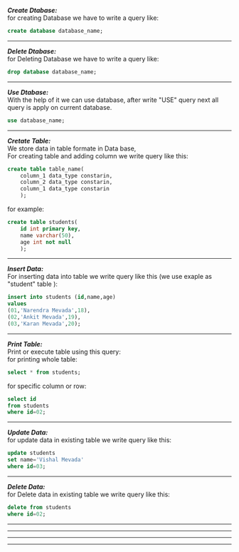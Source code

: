 ***Create Dtabase:***<br>
for creating Database we have to write a query like:<br>
```sql
create database database_name;
```
---
***Delete Dtabase:***<br>
for Deleting Database we have to write a query like:<br>
```sql
drop database database_name;
```
---
***Use Dtabase:***<br>
With the help of it we can use database, after write "USE" query next all query is apply on current database.<br>
```sql
use database_name;
```
---

***Cretate Table:***<br>
We store data in table formate in Data base,<br>
For creating table and adding column we write query like this:<br>
```sql
create table table_name(
    column_1 data_type constarin,
    column_2 data_type constarin,
    column_1 data_type constarin
    );
```
for example:
```sql
create table students(
    id int primary key,
    name varchar(50),
    age int not null
    );
```
---
***Insert Data:***<br>
For inserting data into table we write query like this (we use exaple as "student" table ):<br>
```sql
insert into students (id,name,age)
values
(01,'Narendra Mevada',18),
(02,'Ankit Mevada',19),
(03,'Karan Mevada',20);

```
---
***Print Table:***<br>
Print or execute table using this query:<br>
for printing whole table:<br>
```sql
select * from students;
```
for specific column or row:<br>
```sql
select id
from students
where id=02;
```
---
***Update Data:***<br>
for update data in existing table we write query like this:<br>
```sql
update students
set name='Vishal Mevada'
where id=03;
```
---
***Delete Data:***<br>
for Delete data in existing table we write query like this:<br>
```sql
delete from students
where id=02;
```
---
---
---
---
